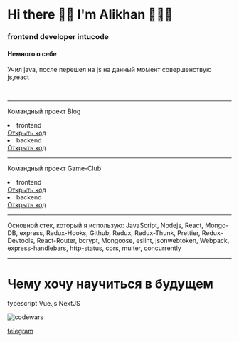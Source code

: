 <h1>Hi there 👋🏿 I'm Alikhan 👨🏿‍💻</h1>
<h3>frontend developer intucode</h3>
<h4>Немного о себе</h4>
<p>Учил java, после перешел на js
на данный момент совершенствую js,react</p>


<br>
<hr>
<p>Командный проект Blog</p>
<li>frontend</li>
<a href='https://github.com/ExcaliBUR95/blog-front'>Открыть код</a>
<li>backend</li>
<a href='https://github.com/ExcaliBUR95/blogBack'>Открыть код</a>

<br>
<hr>
<p>Командный проект Game-Club</p>
<li>frontend</li>
<a href='https://github.com/ExcaliBUR95/game-club-newFront'>Открыть код</a>
<li>backend</li>
<a href='https://github.com/ExcaliBUR95/game-club-newBack
'>Открыть код</a>

<hr>

Основной стек, который я использую:
JavaScript, Nodejs, React, Mongo-DB, express, Redux-Hooks, Github, Redux, Redux-Thunk, Prettier, Redux-Devtools, React-Router, bcrypt, Mongoose, eslint,
jsonwebtoken, Webpack, express-handlebars, http-status, cors, multer, concurrently

<hr>

<h1>Чему хочу научиться в будущем</h1>
typescript Vue.js NextJS

![codewars](https://www.codewars.com/users/Alex095chechen/badges/large)
<br>

<a href='https://t.me/NotQuiteHuman'>telegram</a>
